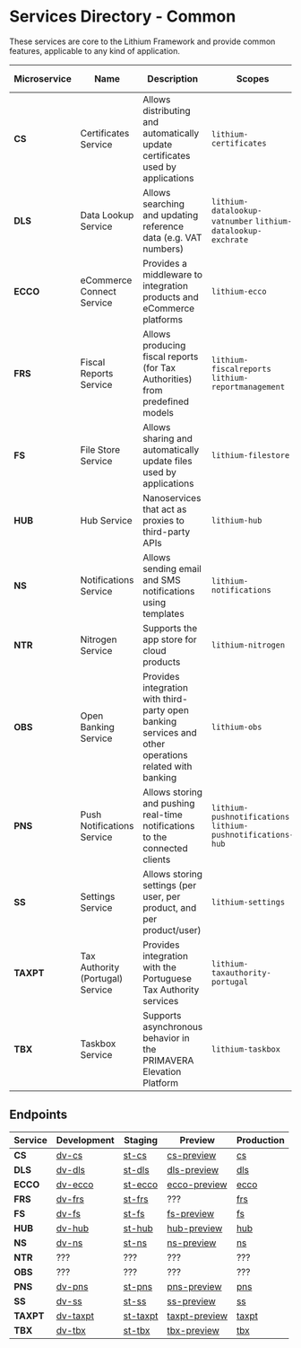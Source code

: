 # Services Directory - Common

These services are core to the Lithium Framework and provide common features, applicable to any kind of application.

| Microservice | Name | Description | Scopes | Client Lib | Web API | Spec |
| - | - | - | - | - | - | - |
| **CS** | Certificates Service | Allows distributing and automatically update certificates used by applications | `lithium-certificates` | [2.0](https://cs.lithium.primaverabss.com/.doc/clientlib) | [2.0](https://cs.lithium.primaverabss.com/.doc/webapi) | [2.0](./specs/cs-spec-2.0.md) |
| **DLS** | Data Lookup Service | Allows searching and updating reference data (e.g. VAT numbers) | `lithium-datalookup-vatnumber` `lithium-datalookup-exchrate` | [2.0](https://dls.lithium.primaverabss.com/.doc/clientlib) | [2.0](https://dls.lithium.primaverabss.com/.doc/webapi) | [2.0](./specs/dls-spec-2.0.md) |
| **ECCO** | eCommerce Connect Service | Provides a middleware to integration products and eCommerce platforms | `lithium-ecco` | [2.0](https://ecco.lithium.primaverabss.com/.doc/clientlib) | [2.0](https://ecco.lithium.primaverabss.com/.doc/webapi) | [2.0](./specs/ecco-spec-2.0.md) |
| **FRS** | Fiscal Reports Service | Allows producing fiscal reports (for Tax Authorities) from predefined models | `lithium-fiscalreports` `lithium-reportmanagement` | n/a | n/a | n/a |
| **FS** | File Store Service | Allows sharing and automatically update files used by applications | `lithium-filestore` | [2.0](https://fs.lithium.primaverabss.com/.doc/clientlib) | [2.0](https://lithium-filestore.primaverabss.com/.doc/webapi) | [2.0](./specs/fs-spec-2.0.md) |
| **HUB** | Hub Service | Nanoservices that act as proxies to third-party APIs | `lithium-hub` | [2.0](https://hub.lithium.primaverabss.com/.doc/clientlib) | [2.0](https://hub.lithium.primaverabss.com/.doc/webapi) | n/a |
| **NS** | Notifications Service | Allows sending email and SMS notifications using templates | `lithium-notifications` | [2-0](https://ns.lithium.primaverabss.com/.doc/clientlib) | [2.0](https://ns.lithium.primaverabss.com/.doc/webapi) | [2.0](./specs/ns-spec-2.0.md) |
| **NTR** | Nitrogen Service | Supports the app store for cloud products | `lithium-nitrogen` | n/a | n/a | n/a |
| **OBS** | Open Banking Service | Provides integration with third-party open banking services and other operations related with banking | `lithium-obs` | n/a | n/a | [1.0](./specs/obs-spec-1.0.md) |
| **PNS** | Push Notifications Service | Allows storing and pushing real-time notifications to the connected clients | `lithium-pushnotifications` `lithium-pushnotifications-hub` | [2.0](https://pns.lithium.primaverabss.com/.doc/clientlib) | [2.0](https://pns.lithium.primaverabss.com/.doc/webapi) | [2.0](./specs/pns-spec-2.0.md) |
| **SS** | Settings Service | Allows storing settings (per user, per product, and per product/user) | `lithium-settings` | [2.0](https://ss.lithium.primaverabss.com/.doc/clientlib) | [2.0](https://ss.lithium.primaverabss.com/.doc/webapi) | [2.0](./specs/ss-spec-2.0.md) |
| **TAXPT** | Tax Authority (Portugal) Service | Provides integration with the Portuguese Tax Authority services | `lithium-taxauthority-portugal` | [3.0](https://taxpt.lithium.primaverabss.com/.doc/clientlib) | [3.0](https://taxpt.lithium.primaverabss.com/.doc/webapi) | [3.0](./specs/taxpt-spec-3.0.md) [2.0](./specs/taxpt-spec-2.0.md) |
| **TBX** | Taskbox Service | Supports asynchronous behavior in the PRIMAVERA Elevation Platform | `lithium-taskbox` | [2.0](https://tbx.lithium.primaverabss.com/.doc/clientlib) | [2.0](https://tbx.lithium.primaverabss.com/.doc/webapi) | [2.0](./specs/tbx-spec-2.0.md) |

## Endpoints

| Service | Development | Staging | Preview | Production |
| - | - | - | - | - |
| **CS** | [dv-cs](https://dv-cs.lithium.primaverabss.com/) | [st-cs](https://st-cs.lithium.primaverabss.com/) | [cs-preview](https://cs-preview.lithium.primaverabss.com/) | [cs](https://cs.lithium.primaverabss.com/) |
| **DLS** | [dv-dls](https://dv-dls.lithium.primaverabss.com/) | [st-dls](https://st-dls.lithium.primaverabss.com/) | [dls-preview](https://dls-preview.lithium.primaverabss.com/) | [dls](https://dls.lithium.primaverabss.com/) |
| **ECCO** | [dv-ecco](https://dv-ecco.lithium.primaverabss.com/) | [st-ecco](https://st-ecco.lithium.primaverabss.com/) | [ecco-preview](https://ecco-preview.lithium.primaverabss.com/) | [ecco](https://ecco.lithium.primaverabss.com/) |
| **FRS** | [dv-frs](https://dv-frs.lithium.primaverabss.com/) | [st-frs](https://st-frs.lithium.primaverabss.com/) | ??? | [frs](https://lithium-frs.primaverabss.com/) |
| **FS** | [dv-fs](https://dv-fs.lithium.primaverabss.com/) | [st-fs](https://st-fs.lithium.primaverabss.com/) | [fs-preview](https://fs-preview.lithium.primaverabss.com/) | [fs](https://fs.lithium.primaverabss.com/) |
| **HUB** | [dv-hub](https://dv-hub.lithium.primaverabss.com/) | [st-hub](https://st-hub.lithium.primaverabss.com/) | [hub-preview](https://hub-preview.lithium.primaverabss.com/) | [hub](https://hub.lithium.primaverabss.com/) |
| **NS** | [dv-ns](https://dv-ns.lithium.primaverabss.com/) | [st-ns](https://st-ns.lithium.primaverabss.com/) | [ns-preview](https://ns-preview.lithium.primaverabss.com/) | [ns](https://ns.lithium.primaverabss.com/) |
| **NTR** | ??? | ??? | ??? | ??? |
| **OBS** | ??? | ??? | ??? | ??? |
| **PNS** | [dv-pns](https://dv-pns.lithium.primaverabss.com/) | [st-pns](https://st-pns.lithium.primaverabss.com/) | [pns-preview](https://pns-preview.lithium.primaverabss.com/) | [pns](https://pns.lithium.primaverabss.com/) |
| **SS** | [dv-ss](https://dv-ss.lithium.primaverabss.com/) | [st-ss](https://st-ss.lithium.primaverabss.com/) | [ss-preview](https://ss-preview.lithium.primaverabss.com/) | [ss](https://ss.lithium.primaverabss.com/) |
| **TAXPT** | [dv-taxpt](https://dv-taxpt.lithium.primaverabss.com/) | [st-taxpt](https://st-taxpt.lithium.primaverabss.com/) | [taxpt-preview](https://taxpt-preview.lithium.primaverabss.com/) | [taxpt](https://taxpt.lithium.primaverabss.com/) |
| **TBX** | [dv-tbx](https://dv-tbx.lithium.primaverabss.com/) | [st-tbx](https://st-tbx.lithium.primaverabss.com/) | [tbx-preview](https://tbx-preview.lithium.primaverabss.com/) | [tbx](https://tbx.lithium.primaverabss.com/) |